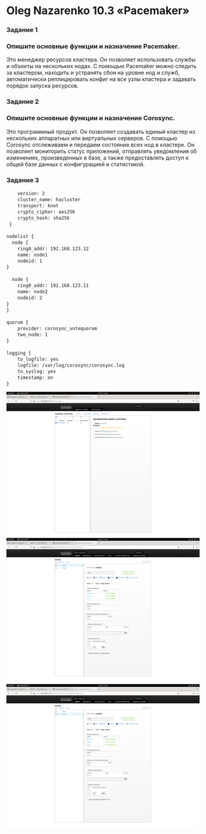 # Oleg Nazarenko 10.3 «Pacemaker»

### Задание 1

### Опишите основные функции и назначение Pacemaker.
Это менеджер ресурсов кластера. Он позволяет использовать службы и объекты на нескольких нодах. С помощью Pacemaker можно следить за кластером, находить и устранять сбои на уровне нод и служб, автоматически реплицировать конфиг на все узлы кластера и задавать порядок запуска ресурсов.

### Задание 2

### Опишите основные функции и назначение Corosync.
Это программный продукт. Он позволяет создавать единый кластер из нескольких аппаратных или виртуальных серверов. С помощью Corosync отслеживаем и передаем состояние всех нод в кластере. Он позволяет мониторить статус приложений, отправлять уведомления об изменениях, произведенных в базе, а также предоставлять доступ к общей базе данных с конфигурацией и статистикой.

### Задание 3
``` totem {
    version: 2
    cluster_name: hacluster
    transport: knet
    crypto_cipher: aes256
    crypto_hash: sha256
 }

nodelist {
  node {
    ring0_addr: 192.168.123.12
    name: node1
    nodeid: 1
}

  node {
    ring0_addr: 192.168.123.11
    name: node2
    nodeid: 2
}
}

quorum {
    provider: corosync_votequorum
    two_node: 1
}

logging {
    to_logfile: yes
    logfile: /var/log/corosync/corosync.log
    to_syslog: yes
    timestamp: on
}
```

![Monitoring](https://github.com/olegnazarenko92/SYS-17-Nazarenko-Zabbix2/blob/938b90da276dea4afc5c7b649080574c4b203c65/Screenshot%20from%202023-04-26%2022-01-49.png)
![Monitoring](https://github.com/olegnazarenko92/SYS-17-Nazarenko-Zabbix2/blob/746c6cd94d6818ec92f49d9da2ac6e068f685d2b/Screenshot%20from%202023-04-26%2021-59-18.png)
![Monitoring](https://github.com/olegnazarenko92/SYS-17-Nazarenko-Zabbix2/blob/224926caf54898116b140d9d74926f4eecb7088b/Screenshot%20from%202023-04-26%2021-59-23.png)
